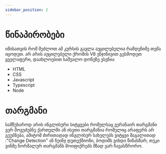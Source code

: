 ```yaml
---
sidebar_position: 2
---
```


# წინაპირობები

იმისათვის რომ შეძლოთ ამ კურსის გავლა აუცილებელია რამდენიმე თემა იცოდეთ. არ არის აუცილებელი ქრომის V8 ენჯინივით
გესმოდეთ ყველაფერი, დაახლოებით საშუალო დონეზე ესენია
  
- HTML
- CSS
- Javascript
- Typescript
- Node

# თარგმანი

სამწუხაროდ არის ინგლისური სიტყვები რომელსაც ვერანაირ თარგმანი ვერ მოვუძებნე ქართულში ან ისეთი თარგმანია რომელიც არაფერს არ გეუბნება, ამიტომ ძირითადად ინგლისურ სახელებს ვიტყვი მაგალითად :"Change Detection" ან ჩეინჯ დეთექშიონი, ბოდიშს ვიხდი წინასწარ, თუკი ვინმე ნორმალურ თარგმანს მოიფიქრებს მზად ვარ ჩავასწრორო.